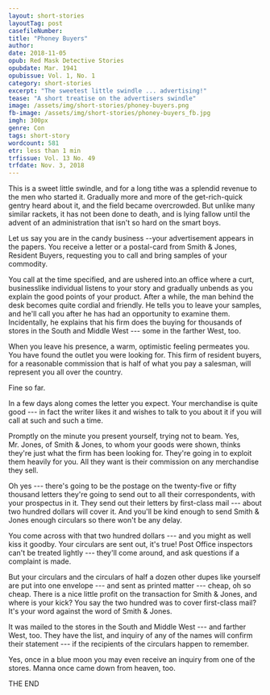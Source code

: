 ```yaml
---
layout: short-stories
layoutTag: post
casefileNumber: 
title: "Phoney Buyers"
author: 
date: 2018-11-05
opub: Red Mask Detective Stories
opubdate: Mar. 1941
opubissue: Vol. 1, No. 1
category: short-stories
excerpt: "The sweetest little swindle ... advertising!"
tease: "A short treatise on the advertisers swindle"
image: /assets/img/short-stories/phoney-buyers.png
fb-image: /assets/img/short-stories/phoney-buyers_fb.jpg
imgh: 300px
genre: Con
tags: short-story
wordcount: 581 
etr: less than 1 min
trfissue: Vol. 13 No. 49
trfdate: Nov. 3, 2018
---
```


This is a sweet little swindle, and for a long tithe was a splendid revenue to the men who started it. Gradually more and more of the get-rich-quick gentry heard about it, and the field became overcrowded. But unlike many similar rackets, it has not been done to death, and is lying fallow until the advent of an administration that isn't so hard on the smart boys.

Let us say you are in the candy business --your advertisement appears in the papers. You receive a letter or a postal-card from Smith & Jones, Resident Buyers, requesting you to call and bring samples of your commodity.

You call at the time specified, and are ushered into.an office where a curt, businesslike individual listens to your story and gradually unbends as you explain the good points of your product. After a while, the man behind the desk becomes quite cordial and friendly. He tells you to leave your samples, and he'll call you after he has had an opportunity to examine them. Incidentally, he explains that his firm does the buying for thousands of stores in the South and Middle West --- some in the farther West, too.

When you leave his presence, a warm, optimistic feeling permeates you. You have found the outlet you were looking for. This firm of resident buyers, for a reasonable commission that is half of what you pay a salesman, will represent you all over the country.

Fine so far.

In a few days along comes the letter you expect. Your merchandise is quite good --- in fact the writer likes it and wishes to talk to you about it if you will call at such and such a time.

Promptly on the minute you present yourself, trying not to beam. Yes, Mr. Jones, of Smith & Jones, to whom your goods were shown, thinks they're just what the firm has been looking for. They're going in to exploit them heavily for you. All they want is their commission on any merchandise they sell.

Oh yes --- there's going to be the postage on the twenty-five or fifty thousand letters they're going to send out to all their correspondents, with your prospectus in it. They send out their letters by first-class mail --- about two hundred dollars will cover it. And you'll be kind enough to send Smith & Jones enough circulars so there won't be any delay.

You come across with that two hundred dollars --- and you might as well kiss it goodby. Your circulars are sent out, it's true! Post Office inspectors can't be treated lightly --- they'll come around, and ask questions if a complaint is made.

But your circulars and the circulars of half a dozen other dupes like yourself are put into one envelope --- and sent as printed matter --- cheap, oh so cheap. There is a nice little profit on the transaction for Smith & Jones, and where is your kick? You say the two hundred was to cover first-class mail? It's your word against the word of Smith & Jones.

It was mailed to the stores in the South and Middle West --- and farther West, too. They have the list, and inquiry of any of the names will confirm their statement --- if the recipients of the circulars happen to remember.

Yes, once in a blue moon you may even receive an inquiry from one of the stores. Manna once came down from heaven, too.

<p id="theend">THE END</p>
